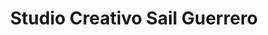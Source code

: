 ---
title: "Studio Creativo Sail Guerrero"
url: /ciudad-guayana-puerto-ordaz/studio-creativo-sail-guerrero/
shop: foto
---